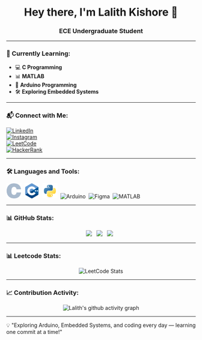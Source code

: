 <h1 align="center">Hey there, I'm Lalith Kishore 👋</h1>

<h3 align="center">ECE Undergraduate Student</h3>

---

### 🌱 Currently Learning:
- 💻 **C Programming**
- 📊 **MATLAB**
- 🔧 **Arduino Programming**
- 🛠️ **Exploring Embedded Systems**

---

### 📬 Connect with Me:
<p align="left">
  <a href="[https://www.linkedin.com/in/lalith-kishore/](https://www.linkedin.com/in/lalith-kishore-m-3b410032b?utm_source=share&utm_campaign=share_via&utm_content=profile&utm_medium=android_app)">
    <img src="https://img.shields.io/badge/LinkedIn-0077B5?style=for-the-badge&logo=linkedin&logoColor=white" alt="LinkedIn" />
  </a>
  <br/>
  <a href="[https://instagram.com/yourusername](https://www.instagram.com/itzme_lalith_06?igsh=MTk0dnN4a3Bnemg4Zw==)">
    <img src="https://img.shields.io/badge/Instagram-E4405F?style=for-the-badge&logo=instagram&logoColor=white" alt="Instagram" />
  </a>
  <br/>
  <a href="https://leetcode.com/u/lkishore_06JB/">
    <img src="https://img.shields.io/badge/LeetCode-FFA116?style=for-the-badge&logo=leetcode&logoColor=white" alt="LeetCode" />
  </a>
  <br/>
  <a href="https://www.hackerrank.com/lkishore06">
    <img src="https://img.shields.io/badge/HackerRank-2EC866?style=for-the-badge&logo=hackerrank&logoColor=white" alt="HackerRank" />
  </a>
</p>

---

### 🛠 Languages and Tools:
<p align="left">

  <img src="https://raw.githubusercontent.com/devicons/devicon/master/icons/c/c-original.svg" alt="C" width="40" height="40"/>&nbsp;
  <img src="https://raw.githubusercontent.com/devicons/devicon/master/icons/cplusplus/cplusplus-original.svg" alt="C++" width="40" height="40"/>&nbsp;
  <img src="https://raw.githubusercontent.com/devicons/devicon/master/icons/python/python-original.svg" alt="Python" width="40" height="40"/>&nbsp;
  <img src="https://cdn.worldvectorlogo.com/logos/arduino-1.svg" alt="Arduino" width="40" height="40"/>&nbsp;
  <img src="https://www.vectorlogo.zone/logos/figma/figma-icon.svg" alt="Figma" width="40" height="40"/>&nbsp;
  <img src="https://upload.wikimedia.org/wikipedia/commons/2/21/Matlab_Logo.png" alt="MATLAB" width="40" height="40"/>&nbsp;

</p>

---

### 📊 GitHub Stats:
<div align="center">

  <img src="https://github-readme-stats.vercel.app/api/top-langs?username=lalithk06&show_icons=true&locale=en&layout=compact&theme=tokyonight" height="130" />&nbsp;&nbsp;
  <img src="https://github-readme-stats.vercel.app/api?username=lalithk06&show_icons=true&locale=en&theme=tokyonight" height="130" />&nbsp;&nbsp;
  <img src="https://github-readme-streak-stats.herokuapp.com/?user=lalithk06&theme=tokyonight" height="130" />&nbsp;&nbsp;

</div>

---

### 📊 Leetcode Stats:
<div align="center">
  
  ![LeetCode Stats](https://leetcard.jacoblin.cool/lkishore_06JB?theme=dark&font=Moulpali&ext=heatmap)
  
</div>

---

### 📈 Contribution Activity:
<div align="center">

![Lalith's github activity graph](https://github-readme-activity-graph.vercel.app/graph?username=lalithk06&bg_color=0d1117&color=00ff00&line=00ff00&point=ffffff&area=true&hide_border=true&title_color=ffffff&label_color=ffffff)

</div>

---

💡 "Exploring Arduino, Embedded Systems, and coding every day — learning one commit at a time!"

